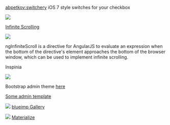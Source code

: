 [abpetkov:switchery](https://github.com/abpetkov/switchery) iOS 7 style switches for your checkbox

![](https://camo.githubusercontent.com/3bfa689e199ba6a555dead5b5a784246d109423f/687474703a2f2f692e696d6775722e636f6d2f3050637554624f2e6a7067)



[Infinite Scrolling](https://github.com/sroze/ngInfiniteScroll) 

![](http://sroze.github.io/ngInfiniteScroll/images/logo-resized.png)

ngInfiniteScroll is a directive for AngularJS to evaluate an expression when the bottom of the 
directive's element approaches the bottom of the browser window, which can be used to implement infinite scrolling.

Inspinia

![](https://d85wutc1n854v.cloudfront.net/live/products/600x375/WB0R5L90S.png)

Bootstrap admin theme [here](https://github.com/wangshijun/inspinia)

[Some admin template](http://azmind.com/ruby-on-rails-admin-templates/)

![](http://codegeekz.com/wp-content/uploads/Bootstrap-Image-Gallery.jpeg)
[blueimp Gallery](https://github.com/blueimp/Gallery)


![](https://i.ytimg.com/vi/8w9w-UF1X3Q/maxresdefault.jpg)
[Materialize](http://materializecss.com/)
